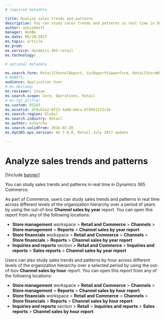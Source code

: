 ```yaml
---
# required metadata

title: Analyze sales trends and patterns
description: You can study sales trends and patterns in real time in Dynamics 365 Commerce.
author: ashishmsft
manager: AnnBe
ms.date: 06/20/2017
ms.topic: article
ms.prod: 
ms.service: dynamics-365-retail
ms.technology: 

# optional metadata

ms.search.form: RetailChannelReport, SysReportViewerForm, RetailStoreManagementWorkspace
# ROBOTS: 
audience: Application User
# ms.devlang: 
ms.reviewer: josaw
ms.search.scope: Core, Operations, Retail
# ms.tgt_pltfrm: 
ms.custom: 85183
ms.assetid: df9c62a2-6f13-4a08-bdca-07d041172c1b
ms.search.region: Global
ms.search.industry: Retail
ms.author: asharchw
ms.search.validFrom: 2016-02-28
ms.dyn365.ops.version: AX 7.0.0, Retail July 2017 update

---
```


# Analyze sales trends and patterns

[!include [banner](includes/banner.md)]

You can study sales trends and patterns in real time in Dynamics 365 Commerce.

As part of Commerce, users can study sales trends and patterns in real time across different levels of the organization hierarchy over a period of years by using the out-of-box **Channel sales by year** report. You can open this report from any of the following locations:

- **Store management** workspace &gt; **Retail and Commerce** &gt; **Channels** &gt; **Store management** &gt; **Reports** &gt; **Channel sales by year report**
- **Store financials** workspace &gt; **Retail and Commerce** &gt; **Channels** &gt; **Store financials** &gt; **Reports** &gt; **Channel sales by year report**
- **Inquiries and reports** section &gt; **Retail and Commerce** &gt; **Inquiries and reports** &gt; **Sales reports** &gt; **Channel sales by year report**

Users can also study sales trends and patterns by hour across different levels of the organization hierarchy over a selected period by using the out-of-box **Channel sales by hour** report. You can open this report from any of the following locations:

- **Store management** workspace &gt; **Retail and Commerce** &gt; **Channels** &gt; **Store management** &gt; **Reports** &gt; **Channel sales by hour report**
- **Store financials** workspace &gt; **Retail and Commerce** &gt; **Channels** &gt; **Store financials** &gt; **Reports** &gt; **Channel sales by hour report**
- **Inquiries and reports** section &gt; **Retail** &gt; **Inquiries and reports** &gt; **Sales reports** &gt; **Channel sales by hour report**
